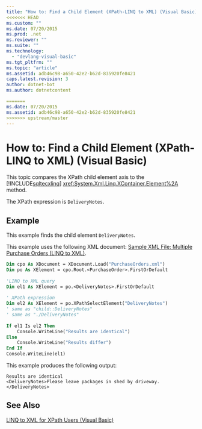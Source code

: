 ```yaml
---
title: "How to: Find a Child Element (XPath-LINQ to XML) (Visual Basic)"
<<<<<<< HEAD
ms.custom: ""
ms.date: 07/20/2015
ms.prod: .net
ms.reviewer: ""
ms.suite: ""
ms.technology: 
  - "devlang-visual-basic"
ms.tgt_pltfrm: ""
ms.topic: "article"
ms.assetid: adb46c98-a650-42e2-b62d-835920fe8421
caps.latest.revision: 3
author: dotnet-bot
ms.author: dotnetcontent

=======
ms.date: 07/20/2015
ms.assetid: adb46c98-a650-42e2-b62d-835920fe8421
>>>>>>> upstream/master
---
```

# How to: Find a Child Element (XPath-LINQ to XML) (Visual Basic)
This topic compares the XPath child element axis to the [!INCLUDE[sqltecxlinq](~/includes/sqltecxlinq-md.md)] <xref:System.Xml.Linq.XContainer.Element%2A> method.  
  
 The XPath expression is `DeliveryNotes`.  
  
## Example  
 This example finds the child element `DeliveryNotes`.  
  
 This example uses the following XML document: [Sample XML File: Multiple Purchase Orders (LINQ to XML)](../../../../visual-basic/programming-guide/concepts/linq/sample-xml-file-multiple-purchase-orders-linq-to-xml.md).  
  
```vb  
Dim cpo As XDocument = XDocument.Load("PurchaseOrders.xml")  
Dim po As XElement = cpo.Root.<PurchaseOrder>.FirstOrDefault  
  
'LINQ to XML query  
Dim el1 As XElement = po.<DeliveryNotes>.FirstOrDefault  
  
' XPath expression  
Dim el2 As XElement = po.XPathSelectElement("DeliveryNotes")  
' same as "child::DeliveryNotes"  
' same as "./DeliveryNotes"  
  
If el1 Is el2 Then  
    Console.WriteLine("Results are identical")  
Else  
    Console.WriteLine("Results differ")  
End If  
Console.WriteLine(el1)  
```  
  
 This example produces the following output:  
  
```  
Results are identical  
<DeliveryNotes>Please leave packages in shed by driveway.</DeliveryNotes>  
```  
  
## See Also  
 [LINQ to XML for XPath Users (Visual Basic)](../../../../visual-basic/programming-guide/concepts/linq/linq-to-xml-for-xpath-users.md)
